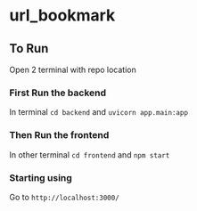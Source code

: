 # url_bookmark

## To Run
Open 2 terminal with repo location
### First Run the backend
In terminal
`cd backend` and `uvicorn app.main:app`

### Then Run the frontend
In other terminal
`cd frontend` and `npm start`


### Starting using
Go to `http://localhost:3000/`

